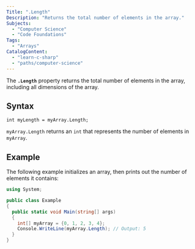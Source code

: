 ```yaml
---
Title: ".Length"
Description: "Returns the total number of elements in the array."
Subjects:
  - "Computer Science"
  - "Code Foundations"
Tags:
  - "Arrays"
CatalogContent:
  - "learn-c-sharp"
  - "paths/computer-science"
---
```


The **`.Length`** property returns the total number of elements in the array, including all dimensions of the array.

## Syntax

```pseudo
int myLength = myArray.Length;
```

`myArray.Length` returns an `int` that represents the number of elements in `myArray`.

## Example

The following example initializes an array, then prints out the number of elements it contains:

```cs
using System;

public class Example
{
  public static void Main(string[] args)
  {
    int[] myArray = {0, 1, 2, 3, 4};
    Console.WriteLine(myArray.Length); // Output: 5
  }
}
```
